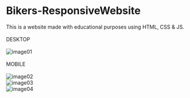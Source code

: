 # Bikers-ResponsiveWebsite
This is a website made with educational purposes using HTML, CSS &amp; JS.
<br>
<br>
DESKTOP
<br>
<br>
![image01](https://github.com/KristiyanHristov04/Bikers-ResponsiveWebsite/assets/92588334/7595186e-6bf7-4baf-a813-9634023c85fc)
<br>
<br>
MOBILE
<br>
<br>
![image02](https://github.com/KristiyanHristov04/Bikers-ResponsiveWebsite/assets/92588334/d65de7e2-7cdd-4f16-bec0-6fee8f00350a)<br>
![image03](https://github.com/KristiyanHristov04/Bikers-ResponsiveWebsite/assets/92588334/1a3c0f29-98c6-41f8-8634-e7bb03c03745)<br>
![image04](https://github.com/KristiyanHristov04/Bikers-ResponsiveWebsite/assets/92588334/ee8f4ff2-2ba0-4f7c-bc72-2b0f0b76578c)
